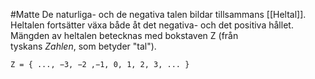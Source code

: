 #Matte 
De naturliga- och de negativa talen bildar tillsammans [[Heltal]]. Heltalen fortsätter växa både åt det negativa- och det positiva hållet. Mängden av heltalen betecknas med bokstaven Z (från tyskans _Zahlen_, som betyder "tal").

`Z = { ..., −3, −2 ,−1, 0, 1, 2, 3, ... }`
